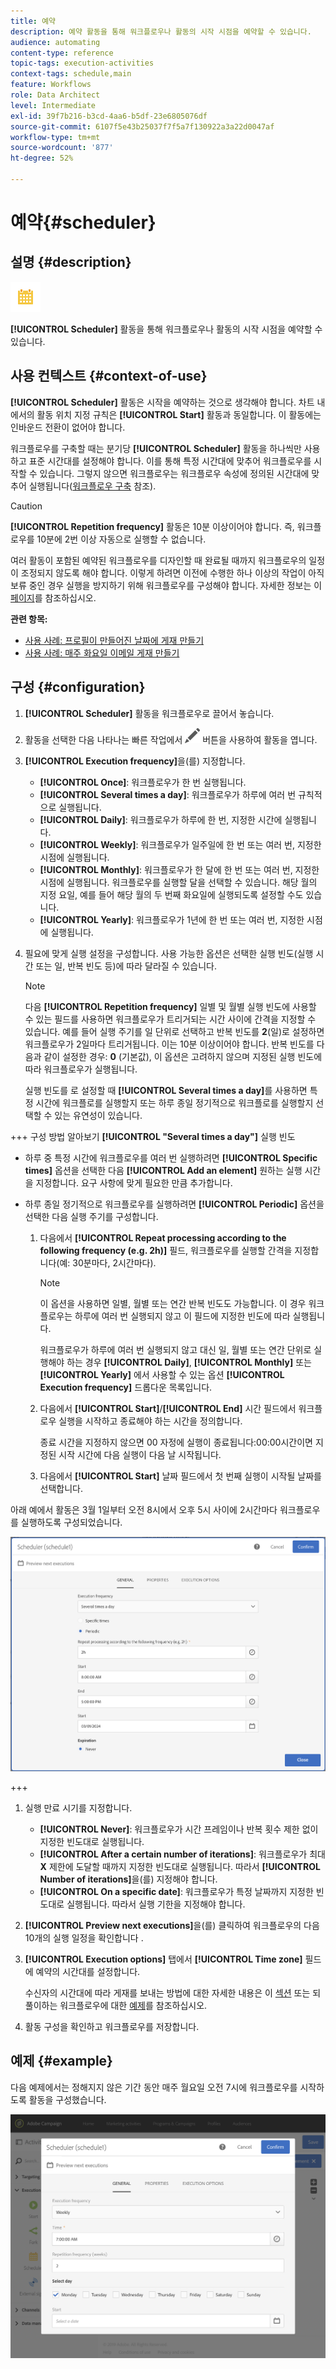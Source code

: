 ```yaml
---
title: 예약
description: 예약 활동을 통해 워크플로우나 활동의 시작 시점을 예약할 수 있습니다.
audience: automating
content-type: reference
topic-tags: execution-activities
context-tags: schedule,main
feature: Workflows
role: Data Architect
level: Intermediate
exl-id: 39f7b216-b3cd-4aa6-b5df-23e6805076df
source-git-commit: 6107f5e43b25037f7f5a7f130922a3a22d0047af
workflow-type: tm+mt
source-wordcount: '877'
ht-degree: 52%

---
```


# 예약{#scheduler}

## 설명 {#description}

![](assets/scheduler.png)

**[!UICONTROL Scheduler]** 활동을 통해 워크플로우나 활동의 시작 시점을 예약할 수 있습니다.

## 사용 컨텍스트 {#context-of-use}

**[!UICONTROL Scheduler]** 활동은 시작을 예약하는 것으로 생각해야 합니다. 차트 내에서의 활동 위치 지정 규칙은 **[!UICONTROL Start]** 활동과 동일합니다. 이 활동에는 인바운드 전환이 없어야 합니다.

워크플로우를 구축할 때는 분기당 **[!UICONTROL Scheduler]** 활동을 하나씩만 사용하고 표준 시간대를 설정해야 합니다. 이를 통해 특정 시간대에 맞추어 워크플로우를 시작할 수 있습니다. 그렇지 않으면 워크플로우는 워크플로우 속성에 정의된 시간대에 맞추어 실행됩니다([워크플로우 구축](../../automating/using/building-a-workflow.md) 참조).

>[!CAUTION]
>
>**[!UICONTROL Repetition frequency]** 활동은 10분 이상이어야 합니다. 즉, 워크플로우를 10분에 2번 이상 자동으로 실행할 수 없습니다.

여러 활동이 포함된 예약된 워크플로우를 디자인할 때 완료될 때까지 워크플로우의 일정이 조정되지 않도록 해야 합니다. 이렇게 하려면 이전에 수행한 하나 이상의 작업이 아직 보류 중인 경우 실행을 방지하기 위해 워크플로우를 구성해야 합니다. 자세한 정보는 이 [페이지](../../automating/using/scheduled-workflows-execution.md)를 참조하십시오.

**관련 항목:**

* [사용 사례: 프로필이 만들어진 날짜에 게재 만들기](../../automating/using/workflow-creation-date-query.md)
* [사용 사례: 매주 화요일 이메일 게재 만들기](../../automating/using/workflow-weekly-offer.md)

## 구성 {#configuration}

1. **[!UICONTROL Scheduler]** 활동을 워크플로우로 끌어서 놓습니다.
1. 활동을 선택한 다음 나타나는 빠른 작업에서 ![](assets/edit_darkgrey-24px.png) 버튼을 사용하여 활동을 엽니다.
1. **[!UICONTROL Execution frequency]**&#x200B;을(를) 지정합니다. 

   * **[!UICONTROL Once]**: 워크플로우가 한 번 실행됩니다.
   * **[!UICONTROL Several times a day]**: 워크플로우가 하루에 여러 번 규칙적으로 실행됩니다.
   * **[!UICONTROL Daily]**: 워크플로우가 하루에 한 번, 지정한 시간에 실행됩니다.
   * **[!UICONTROL Weekly]**: 워크플로우가 일주일에 한 번 또는 여러 번, 지정한 시점에 실행됩니다.
   * **[!UICONTROL Monthly]**: 워크플로우가 한 달에 한 번 또는 여러 번, 지정한 시점에 실행됩니다. 워크플로우를 실행할 달을 선택할 수 있습니다. 해당 월의 지정 요일, 예를 들어 해당 월의 두 번째 화요일에 실행되도록 설정할 수도 있습니다.
   * **[!UICONTROL Yearly]**: 워크플로우가 1년에 한 번 또는 여러 번, 지정한 시점에 실행됩니다.

1. 필요에 맞게 실행 설정을 구성합니다. 사용 가능한 옵션은 선택한 실행 빈도(실행 시간 또는 일, 반복 빈도 등)에 따라 달라질 수 있습니다.

   >[!NOTE]
   >
   >다음 **[!UICONTROL Repetition frequency]** 일별 및 월별 실행 빈도에 사용할 수 있는 필드를 사용하면 워크플로우가 트리거되는 시간 사이에 간격을 지정할 수 있습니다. 예를 들어 실행 주기를 일 단위로 선택하고 반복 빈도를 **2**(일)로 설정하면 워크플로우가 2일마다 트리거됩니다. 이는 10분 이상이어야 합니다. 반복 빈도를 다음과 같이 설정한 경우: **0** (기본값), 이 옵션은 고려하지 않으며 지정된 실행 빈도에 따라 워크플로우가 실행됩니다.

   실행 빈도를 로 설정할 때 **[!UICONTROL Several times a day]**&#x200B;를 사용하면 특정 시간에 워크플로를 실행할지 또는 하루 종일 정기적으로 워크플로를 실행할지 선택할 수 있는 유연성이 있습니다.

+++ 구성 방법 알아보기 **[!UICONTROL "Several times a day"]** 실행 빈도

   * 하루 중 특정 시간에 워크플로우를 여러 번 실행하려면 **[!UICONTROL Specific times]** 옵션을 선택한 다음 **[!UICONTROL Add an element]** 원하는 실행 시간을 지정합니다. 요구 사항에 맞게 필요한 만큼 추가합니다.

   * 하루 종일 정기적으로 워크플로우를 실행하려면 **[!UICONTROL Periodic]** 옵션을 선택한 다음 실행 주기를 구성합니다.

      1. 다음에서 **[!UICONTROL Repeat processing according to the following frequency (e.g. 2h)]** 필드, 워크플로우를 실행할 간격을 지정합니다(예: 30분마다, 2시간마다).

         >[!NOTE]
         >
         >이 옵션을 사용하면 일별, 월별 또는 연간 반복 빈도도 가능합니다. 이 경우 워크플로우는 하루에 여러 번 실행되지 않고 이 필드에 지정한 빈도에 따라 실행됩니다.
         >
         > 워크플로우가 하루에 여러 번 실행되지 않고 대신 일, 월별 또는 연간 단위로 실행해야 하는 경우 **[!UICONTROL Daily]**, **[!UICONTROL Monthly]** 또는 **[!UICONTROL Yearly]** 에서 사용할 수 있는 옵션 **[!UICONTROL Execution frequency]** 드롭다운 목록입니다.

      1. 다음에서 **[!UICONTROL Start]**/**[!UICONTROL End]** 시간 필드에서 워크플로우 실행을 시작하고 종료해야 하는 시간을 정의합니다.

         종료 시간을 지정하지 않으면 00 자정에 실행이 종료됩니다:00:00시간이면 지정된 시작 시간에 다음 실행이 다음 날 시작됩니다.

      1. 다음에서 **[!UICONTROL Start]** 날짜 필드에서 첫 번째 실행이 시작될 날짜를 선택합니다.

   아래 예에서 활동은 3월 1일부터 오전 8시에서 오후 5시 사이에 2시간마다 워크플로우를 실행하도록 구성되었습니다.

   ![](assets/wkf_scheduler_day.png)

+++

1. 실행 만료 시기를 지정합니다.

   * **[!UICONTROL Never]**: 워크플로우가 시간 프레임이나 반복 횟수 제한 없이 지정한 빈도대로 실행됩니다.
   * **[!UICONTROL After a certain number of iterations]**: 워크플로우가 최대 **X** 제한에 도달할 때까지 지정한 빈도대로 실행됩니다. 따라서 **[!UICONTROL Number of iterations]**&#x200B;을(를) 지정해야 합니다.
   * **[!UICONTROL On a specific date]**: 워크플로우가 특정 날짜까지 지정한 빈도대로 실행됩니다. 따라서 실행 기한을 지정해야 합니다.

1. **[!UICONTROL Preview next executions]**&#x200B;을(를) 클릭하여 워크플로우의 다음 10개의 실행 일정을 확인합니다 .

1. **[!UICONTROL Execution options]** 탭에서 **[!UICONTROL Time zone]** 필드에 예약의 시간대를 설정합니다.

   수신자의 시간대에 따라 게재를 보내는 방법에 대한 자세한 내용은 이 [섹션](../../sending/using/sending-messages-at-the-recipient-s-time-zone.md) 또는 되풀이하는 워크플로우에 대한 [예제](../../automating/using/recurring-push-notifications.md)를 참조하십시오.

1. 활동 구성을 확인하고 워크플로우를 저장합니다.

## 예제 {#example}

다음 예제에서는 정해지지 않은 기간 동안 매주 월요일 오전 7시에 워크플로우를 시작하도록 활동을 구성했습니다.

![](assets/wkf_scheduler_example.png)

